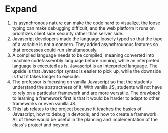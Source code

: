 # Expand
1. Its asynchronous nature can make the code hard to visualize, the loose typing can make debugging difficult, and the web platform it runs on prioritizes client side security rather than server side.
2. Javascript developers made the language loosely typed so that the type of a variable is not a concern. They added asynchrounous features so that processes could run simultaneously.
3. A compiled language needs to be compiled, meaning converted into machine code/assembly language before running, while an interpreted language is executed as is. Javascript is an interpreted language. The upside is that Javascript syntax is easier to pick up, while the downside is that it takes longer to execute.
4. The professor is focusing on vanilla Javascript so that the students understand the abstractness of it. With vanilla JS, students will not have to rely on a particular framework and are more versatile. The drawback to learning a framework first is that it would be harder to adapt to other frameworks or even vanilla JS.
5. This lab relates to the project because it teaches the basics of Javascript, how to debug in devtools, and how to create a framework. All of these would be useful in the planning and implementation of the class's project and beyond. 
